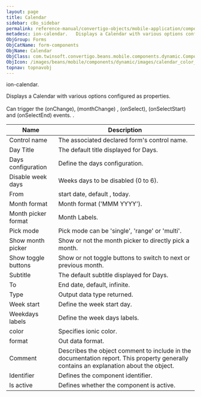 ```yaml
---
layout: page
title: Calendar
sidebar: c8o_sidebar
permalink: reference-manual/convertigo-objects/mobile-application/components/form-components/calendar/
metadesc: ion-calendar.   Displays a Calendar with various options configured as properties.  Can trigger the (onChange), (monthChange) , (onSelect), (onSelectS
ObjGroup: Forms
ObjCatName: form-components
ObjName: Calendar
ObjClass: com.twinsoft.convertigo.beans.mobile.components.dynamic.ComponentManager$1
ObjIcon: /images/beans/mobile/components/dynamic/images/calendar_color_32x32.png
topnav: topnavobj
---
```

ion-calendar. <br/>

 Displays a Calendar with various options configured as properties.<br/>
<br/>
Can trigger the (onChange), (monthChange) , (onSelect), (onSelectStart) and (onSelectEnd) events. .

Name | Description 
--- | ---
Control name | The associated declared form's control name.
Day Title | The default title displayed for Days.
Days configuration | Define the days configuration.
Disable week days | Weeks days to be disabled (0 to 6).
From | start date, default , today.
Month format | Month format ('MMM YYYY').
Month picker format | Month Labels.
Pick mode | Pick mode can be 'single', 'range' or 'multi'.
Show month picker | Show or not the month picker to directly pick a month.
Show toggle buttons | Show or not toggle buttons to switch to next or previous month.
Subtitle | The default  subtitle displayed for Days.
To | End date, default, infinite.
Type | Output data type returned.
Week start | Define the week start day.
Weekdays labels | Define the week days labels.
color | Specifies ionic color.
format | Out data format.
Comment | Describes the object comment to include in the documentation report.  This property generally contains an explanation about the object. 
Identifier | Defines the component identifier.  
Is active | Defines whether the component is active. 

